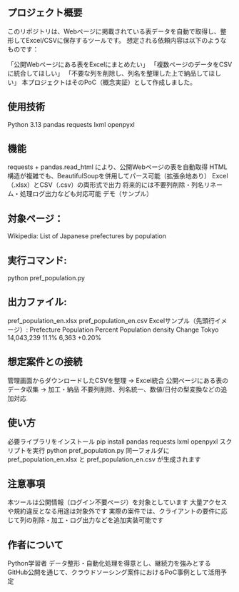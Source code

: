 ## プロジェクト概要

このリポジトリは、Webページに掲載されている表データを自動で取得し、整形してExcel/CSVに保存するツールです。
想定される依頼内容は以下のようなものです：

「公開Webページにある表をExcelにまとめたい」
「複数ページのデータをCSVに統合してほしい」
「不要な列を削除し、列名を整理した上で納品してほしい」
本プロジェクトはそのPoC（概念実証）として作成しました。

## 使用技術
Python 3.13
pandas
requests
lxml
openpyxl

## 機能
requests + pandas.read_html により、公開Webページの表を自動取得
HTML構造が複雑でも、BeautifulSoupを併用してパース可能（拡張余地あり）
Excel（.xlsx）とCSV（.csv）の両形式で出力
将来的には不要列削除・列名リネーム・処理ログ出力なども対応可能
デモ（サンプル）

## 対象ページ：
Wikipedia: List of Japanese prefectures by population

## 実行コマンド:
python pref_population.py


## 出力ファイル:
pref_population_en.xlsx
pref_population_en.csv
Excelサンプル（先頭行イメージ）:
Prefecture	Population	Percent	Population density	Change
Tokyo	14,043,239	11.1%	6,363	+0.20%

## 想定案件との接続
管理画面からダウンロードしたCSVを整理 → Excel統合
公開ページにある表のデータ収集 → 加工・納品
不要列削除、列名統一、数値/日付の型変換などの追加対応

## 使い方
必要ライブラリをインストール
pip install pandas requests lxml openpyxl
スクリプトを実行
python pref_population.py
同一フォルダに pref_population_en.xlsx と pref_population_en.csv が生成されます

## 注意事項
本ツールは公開情報（ログイン不要ページ）を対象としています
大量アクセスや規約違反となる用途は対象外です
実際の案件では、クライアントの要件に応じて列の削除・加工・ログ出力などを追加実装可能です

## 作者について
Python学習者
データ整形・自動化処理を得意とし、継続力を強みとする
GitHub公開を通じて、クラウドソーシング案件におけるPoC事例として活用予定
